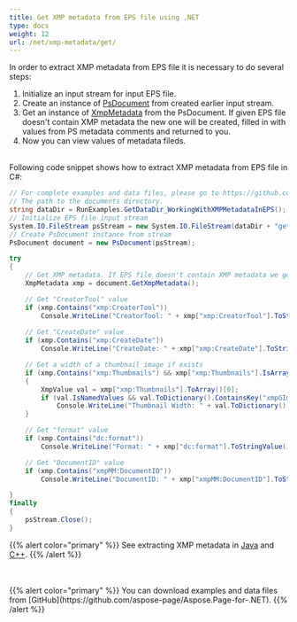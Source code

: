 ```yaml
---
title: Get XMP metadata from EPS file using .NET
type: docs
weight: 12
url: /net/xmp-metadata/get/
---
```


<!--
{{% alert color="primary" %}} 

You can check the quality of Aspose.Page EPS to PDF conversion and view the results via free online <a nofollow href="https://products.aspose.app/page/conversion/eps-to-pdf">EPS to PDF Converter</a> {{% /alert %}}
-->

In order to extract XMP metadata from EPS file it is necessary to do several steps:
1. Initialize an input stream for input EPS file.
2. Create an instance of [PsDocument](https://apireference.aspose.com/page/net/aspose.page.eps/psdocument) from created earlier input stream.
3. Get an instance of [XmpMetadata](https://apireference.aspose.com/page/net/aspose.page.eps.xmp/xmpmetadata) from the PsDocument. If given EPS file doesn't contain XMP metadata the new one
will be created, filled in with values from PS metadata comments and returned to you.
4. Now you can view values of  metadata fileds.

<br>Following code snippet shows how to extract XMP metadata from EPS file in C#:
<br>
```C#
// For complete examples and data files, please go to https://github.com/aspose-page/Aspose.Page-for-.NET
// The path to the documents directory.
string dataDir = RunExamples.GetDataDir_WorkingWithXMPMetadataInEPS();
// Initialize EPS file input stream
System.IO.FileStream psStream = new System.IO.FileStream(dataDir + "get_input.eps", System.IO.FileMode.Open, System.IO.FileAccess.Read);
// Create PsDocument instance from stream
PsDocument document = new PsDocument(psStream);            

try
{
    // Get XMP metadata. If EPS file doesn't contain XMP metadata we get new one filled with values from PS metadata comments (%%Creator, %%CreateDate, %%Title etc)
    XmpMetadata xmp = document.GetXmpMetadata();

    // Get "CreatorTool" value
    if (xmp.Contains("xmp:CreatorTool"))
        Console.WriteLine("CreatorTool: " + xmp["xmp:CreatorTool"].ToStringValue());
    
    // Get "CreateDate" value
    if (xmp.Contains("xmp:CreateDate"))
        Console.WriteLine("CreateDate: " + xmp["xmp:CreateDate"].ToStringValue());

    // Get a width of a thumbnail image if exists
    if (xmp.Contains("xmp:Thumbnails") && xmp["xmp:Thumbnails"].IsArray)
    {
        XmpValue val = xmp["xmp:Thumbnails"].ToArray()[0];
        if (val.IsNamedValues && val.ToDictionary().ContainsKey("xmpGImg:width"))
            Console.WriteLine("Thumbnail Width: " + val.ToDictionary()["xmpGImg:width"].ToInteger());
    }

    // Get "format" value
    if (xmp.Contains("dc:format"))
        Console.WriteLine("Format: " + xmp["dc:format"].ToStringValue());

    // Get "DocumentID" value
    if (xmp.Contains("xmpMM:DocumentID"))
        Console.WriteLine("DocumentID: " + xmp["xmpMM:DocumentID"].ToStringValue());

}
finally
{
    psStream.Close();
}
```
{{% alert color="primary" %}}
See extracting XMP metadata in [Java](/page/java/xmp-metadata/get/) and [C++](/page/cpp/xmp-metadata/get/).
{{% /alert %}}

<!--
{{% alert color="primary" %}}
Evaluate EPS to PDF conversion online on our <a nofollow href="https://products.aspose.app/page/conversion/eps-to-pdf">EPS to PDF Converter</a>. You can convert several EPS files to PDF at once and dowload results in a few seconds.
 {{% /alert %}}
-->
<br>
<br>
{{% alert color="primary" %}}
You can download examples and data files from [GitHub](https://github.com/aspose-page/Aspose.Page-for-.NET). {{% /alert %}}